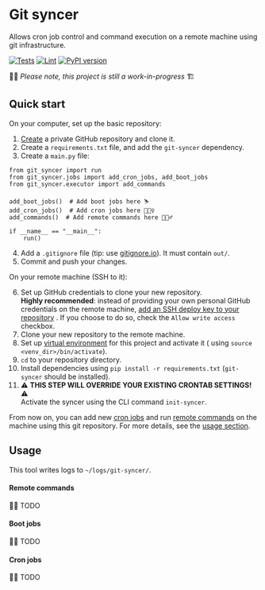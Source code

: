 # Git syncer

Allows cron job control and command execution on a remote machine using git infrastructure.

[![Tests](https://github.com/asaf-kali/git-syncer/actions/workflows/tests.yml/badge.svg)](https://github.com/asaf-kali/git-syncer/actions/workflows/tests.yml)
[![Lint](https://github.com/asaf-kali/git-syncer/actions/workflows/lint.yml/badge.svg)](https://github.com/asaf-kali/git-syncer/actions/workflows/lint.yml)
[![PyPI version](https://badge.fury.io/py/git-syncer.svg)](https://badge.fury.io/py/git-syncer)

👷🏻 *Please note, this project is still a work-in-progress* 🏗️

<h2 id="quick-start">
Quick start
</h2>

On your computer, set up the basic repository:

1. [Create](https://github.com/new) a private GitHub repository and clone it.
2. Create a `requirements.txt` file, and add the `git-syncer` dependency.
3. Create a `main.py` file:

```python3
from git_syncer import run
from git_syncer.jobs import add_cron_jobs, add_boot_jobs
from git_syncer.executor import add_commands

add_boot_jobs()  # Add boot jobs here ⛷️ 
add_cron_jobs()  # Add cron jobs here 🚵🏻‍♀️
add_commands()  # Add remote commands here 🏋🏻‍♂️

if __name__ == "__main__":
    run()
```

4. Add a `.gitignore` file (tip: use [gitignore.io](https://www.toptal.com/developers/gitignore)). It must
   contain `out/`.
5. Commit and push your changes.

On your remote machine (SSH to it):

6. Set up GitHub credentials to clone your new repository.<br>
   **Highly recommended**: instead of providing your own personal GitHub credentials on the remote machine,
   [add an SSH deploy key to your repository](https://docs.github.com/en/developers/overview/managing-deploy-keys#deploy-keys)
   . If you choose to do so, check the `Allow write access` checkbox.
7. Clone your new repository to the remote machine.
8. Set up [virtual environment](https://docs.python.org/library/venv.html) for this project and activate it (
   using `source <venv_dir>/bin/activate`).
9. `cd` to your repository directory.
10. Install dependencies using `pip install -r requirements.txt` (`git-syncer` should be installed).
11. ⚠️ **THIS STEP WILL OVERRIDE YOUR EXISTING CRONTAB SETTINGS!** ⚠️<br>
    Activate the syncer using the CLI command `init-syncer`.

From now on, you can add new [cron jobs](#cron-jobs) and run [remote commands](#remote-commands) on the machine using
this git repository. For more details, see the [usage section](#usage).

<h2 id="usage">
Usage
</h2>

This tool writes logs to `~/logs/git-syncer/`.

<h4 id="remote-commands">
Remote commands
</h4>

👷🏻 TODO

<h4 id="boot-jobs">
Boot jobs
</h4>

👷🏻 TODO

<h4 id="cron-jobs">
Cron jobs
</h4>

👷🏻 TODO

